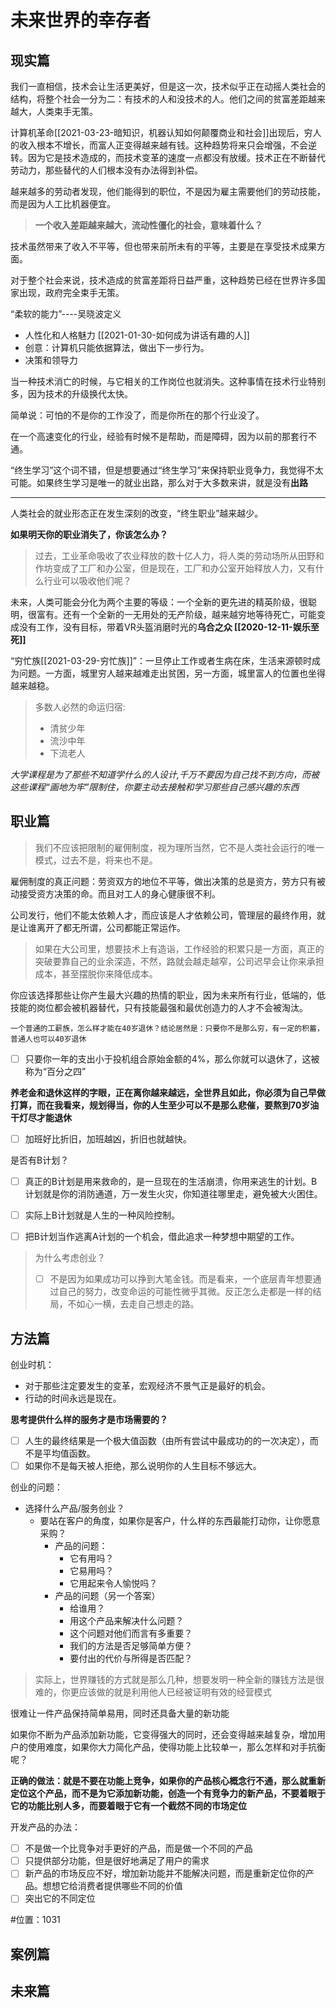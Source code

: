 # 未来世界的幸存者



## 现实篇

我们一直相信，技术会让生活更美好，但是这一次，技术似乎正在动摇人类社会的结构，将整个社会一分为二：有技术的人和没技术的人。他们之间的贫富差距越来越大，人类束手无策。



计算机革命[[2021-03-23-暗知识，机器认知如何颠覆商业和社会]]出现后，穷人的收入根本不增长，而富人正变得越来越有钱。这种趋势将来只会增强，不会逆转。因为它是技术造成的，而技术变革的速度一点都没有放缓。技术正在不断替代劳动力，那些替代的人们根本没有办法得到补偿。



越来越多的劳动者发现，他们能得到的职位，不是因为雇主需要他们的劳动技能，而是因为人工比机器便宜。



> **一个收入差距越来越大，流动性僵化的社会，意味着什么？**

技术虽然带来了收入不平等，但也带来前所未有的平等，主要是在享受技术成果方面。

对于整个社会来说，技术造成的贫富差距将日益严重，这种趋势已经在世界许多国家出现，政府完全束手无策。



“柔软的能力”----吴晓波定义

- 人性化和人格魅力 [[2021-01-30-如何成为讲话有趣的人]]
- 创意：计算机只能依据算法，做出下一步行为。
- 决策和领导力



当一种技术消亡的时候，与它相关的工作岗位也就消失。这种事情在技术行业特别多，因为技术的升级换代太快。

简单说：可怕的不是你的工作没了，而是你所在的那个行业没了。

在一个高速变化的行业，经验有时候不是帮助，而是障碍，因为以前的那套行不通。

“终生学习”这个词不错，但是想要通过“终生学习”来保持职业竞争力，我觉得不太可能。如果终生学习是唯一的就业出路，那么对于大多数来讲，就是没有**出路**



----

人类社会的就业形态正在发生深刻的改变，“终生职业”越来越少。

**如果明天你的职业消失了，你该怎么办？**

> 过去，工业革命吸收了农业释放的数十亿人力，将人类的劳动场所从田野和作坊变成了工厂和办公室，但是现在，工厂和办公室开始释放人力，又有什么行业可以吸收他们呢？

未来，人类可能会分化为两个主要的等级：一个全新的更先进的精英阶级，很聪明，很富有。还有一个全新的一无用处的无产阶级，越来越穷地等待死亡，可能变成没有工作，没有目标，带着VR头盔消磨时光的**乌合之众 [[2020-12-11-娱乐至死]]**



“穷忙族[[2021-03-29-穷忙族]]”：一旦停止工作或者生病在床，生活来源顿时成为问题。一方面，城里穷人越来越难走出贫困，另一方面，城里富人的位置也坐得越来越稳。

> 多数人必然的命运归宿:
>
> - 清贫少年
> - 流沙中年
> - 下流老人

*大学课程是为了那些不知道学什么的人设计,千万不要因为自己找不到方向，而被这些课程“画地为牢”限制住，你要主动去接触和学习那些自己感兴趣的东西*



## 职业篇

> 我们不应该把限制的雇佣制度，视为理所当然，它不是人类社会运行的唯一模式，过去不是，将来也不是。

雇佣制度的真正问题：劳资双方的地位不平等，做出决策的总是资方，劳方只有被动接受资方决策的命。而且对工人的身心健康很不利。

公司发行，他们不能太依赖人才，而应该是人才依赖公司，管理层的最终作用，就是让谁离开了都无所谓，公司都能正常运作。

> 如果在大公司里，想要技术上有造诣，工作经验的积累只是一方面，真正的突破要靠自己的业余深造，不然，路就会越走越窄，公司迟早会让你来承担成本，甚至摆脱你来降低成本。

你应该选择那些让你产生最大兴趣的热情的职业，因为未来所有行业，低端的，低技能的岗位都会被机器替代，只有技能最强和最优创造力的人才不会被淘汰。

`一个普通的工薪族，怎么样才能在40岁退休？结论居然是：只要你不是那么穷，有一定的积蓄，普通人也可以40岁退休`

- [ ] 只要你一年的支出小于投机组合原始金额的4%，那么你就可以退休了，这被称为“百分之四”



**养老金和退休这样的字眼，正在离你越来越远，全世界且如此，你必须为自己早做打算，而在我看来，规划得当，你的人生至少可以不是那么悲催，要熬到70岁油干灯尽才能退休**

- [ ] 加班好比折旧，加班越凶，折旧也就越快。



是否有B计划？

- [ ] 真正的B计划是用来救命的，是一旦现在的生活崩溃，你用来逃生的计划。B计划就是你的消防通道，万一发生火灾，你知道往哪里走，避免被大火困住。
- [ ] 实际上B计划就是人生的一种风险控制。
- [ ] 把B计划当作逃离A计划的一个机会，借此追求一种梦想中期望的工作。



> 为什么考虑创业？
>
> - [ ] 不是因为如果成功可以挣到大笔金钱。而是看来，一个底层青年想要通过自己的努力，改变命运的可能性微乎其微。反正怎么走都是一样的结局，不如心一横，去走自己想走的路。







## 方法篇



创业时机：

- 对于那些注定要发生的变革，宏观经济不景气正是最好的机会。
- 行动的时间永远是现在。

**思考提供什么样的服务才是市场需要的？**

- [ ] 人生的最终结果是一个极大值函数（由所有尝试中最成功的的一次决定），而不是平均值函数。
- [ ] 如果你不是每天被人拒绝，那么说明你的人生目标不够远大。

创业的问题：

- 选择什么产品/服务创业？
  - 要站在客户的角度，如果你是客户，什么样的东西最能打动你，让你愿意采购？
    - 产品的问题：
      - 它有用吗？
      - 它易用吗？
      - 它用起来令人愉悦吗？
    - 产品的问题（另一个答案）
      - 给谁用？
      - 用这个产品来解决什么问题？
      - 这个问题对他们而言有多重要？
      - 我们的方法是否足够简单方便？
      - 要付出的代价与所得是否匹配？

> 实际上，世界赚钱的方式就是那么几种，想要发明一种全新的赚钱方法是很难的，你更应该做的就是利用他人已经被证明有效的经营模式



很难让一件产品保持简单易用，同时还具备大量的新功能

如果你不断为产品添加新功能，它变得强大的同时，还会变得越来越复杂，增加用户的使用难度，如果你大力简化产品，使得功能上比较单一，那么怎样和对手抗衡呢？

**正确的做法：就是不要在功能上竞争，如果你的产品核心概念行不通，那么就重新定位这个产品，而不是为它添加新功能，创造一个有竞争力的新产品，不要着眼于它的功能比别人多，而要着眼于它有一个截然不同的市场定位**

开发产品的办法：

- [ ] 不是做一个比竞争对手更好的产品，而是做一个不同的产品
- [ ] 只提供部分功能，但是很好地满足了用户的需求
- [ ] 新产品的市场反应不好，增加新功能并不能解决问题，而是重新定位你的产品。想想它给消费者提供哪些不同的价值
- [ ] 突出它的不同定位

#位置：1031







## 案例篇





## 未来篇




